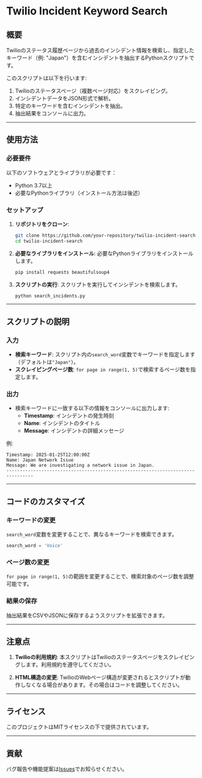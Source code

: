 
# Twilio Incident Keyword Search

## 概要
Twilioのステータス履歴ページから過去のインシデント情報を検索し、指定したキーワード（例: "Japan"）を含むインシデントを抽出するPythonスクリプトです。

このスクリプトは以下を行います:
1. Twilioのステータスページ（複数ページ対応）をスクレイピング。
2. インシデントデータをJSON形式で解析。
3. 特定のキーワードを含むインシデントを抽出。
4. 抽出結果をコンソールに出力。

---

## 使用方法

### 必要要件
以下のソフトウェアとライブラリが必要です：
- Python 3.7以上
- 必要なPythonライブラリ（インストール方法は後述）

### セットアップ

1. **リポジトリをクローン**:
   ```bash
   git clone https://github.com/your-repository/twilio-incident-search.git
   cd twilio-incident-search
   ```

2. **必要なライブラリをインストール**:
   必要なPythonライブラリをインストールします。
   ```bash
   pip install requests beautifulsoup4
   ```

3. **スクリプトの実行**:
   スクリプトを実行してインシデントを検索します。
   ```bash
   python search_incidents.py
   ```

---

## スクリプトの説明

### 入力
- **検索キーワード**: スクリプト内の`search_word`変数でキーワードを指定します（デフォルトは`"Japan"`）。
- **スクレイピングページ数**: `for page in range(1, 5)`で検索するページ数を指定します。

### 出力
- 検索キーワードに一致する以下の情報をコンソールに出力します:
  - **Timestamp**: インシデントの発生時刻
  - **Name**: インシデントのタイトル
  - **Message**: インシデントの詳細メッセージ

例:
```
Timestamp: 2025-01-25T12:00:00Z
Name: Japan Network Issue
Message: We are investigating a network issue in Japan.
--------------------------------------------------------------------------------
```

---

## コードのカスタマイズ

### キーワードの変更
`search_word`変数を変更することで、異なるキーワードを検索できます。
```python
search_word = 'Voice'
```

### ページ数の変更
`for page in range(1, 5)`の範囲を変更することで、検索対象のページ数を調整可能です。

### 結果の保存
抽出結果をCSVやJSONに保存するようスクリプトを拡張できます。

---

## 注意点

1. **Twilioの利用規約**:
   本スクリプトはTwilioのステータスページをスクレイピングします。利用規約を遵守してください。

2. **HTML構造の変更**:
   TwilioのWebページ構造が変更されるとスクリプトが動作しなくなる場合があります。その場合はコードを調整してください。

---

## ライセンス
このプロジェクトはMITライセンスの下で提供されています。

---

## 貢献
バグ報告や機能提案は[Issues](https://github.com/your-repository/twilio-incident-search/issues)でお知らせください。
